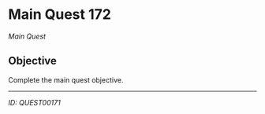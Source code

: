 # Main Quest 172

*Main Quest*

## Objective
Complete the main quest objective.

---
*ID: QUEST00171*